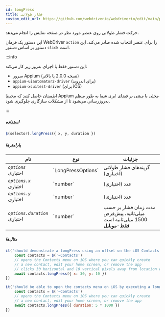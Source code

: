 ```yaml
---
id: longPress
title: فشار طولانی
custom_edit_url: https://github.com/webdriverio/webdriverio/edit/main/packages/webdriverio/src/commands/mobile/longPress.ts
---
```


حرکت فشار طولانی روی عنصر مورد نظر در صفحه نمایش را انجام می‌دهد.

این دستور یک فرمان WebDriver `action` را برای عنصر انتخاب شده صادر می‌کند. این دستور بر اساس دستور `click` است.

:::info

این دستور فقط با اجزای به‌روز زیر کار می‌کند:
 - سرور Appium (نسخه 2.0.0 یا بالاتر)
 - `appium-uiautomator2-driver` (برای اندروید)
 - `appium-xcuitest-driver` (برای iOS)

اطمینان حاصل کنید که محیط Appium محلی یا مبتنی بر فضای ابری شما به طور منظم به‌روزرسانی می‌شود تا از مشکلات سازگاری جلوگیری شود.

:::

##### استفاده

```js
$(selector).longPress({ x, y, duration })
```

##### پارامترها

<table>
  <thead>
    <tr>
      <th>نام</th><th>نوع</th><th>جزئیات</th>
    </tr>
  </thead>
  <tbody>
    <tr>
      <td><code><var>options</var></code><br /><span className="label labelWarning">اختیاری</span></td>
      <td>`LongPressOptions`</td>
      <td>گزینه‌های فشار طولانی (اختیاری)</td>
    </tr>
    <tr>
      <td><code><var>options.x</var></code><br /><span className="label labelWarning">اختیاری</span></td>
      <td>`number`</td>
      <td>عدد (اختیاری)</td>
    </tr>
    <tr>
      <td><code><var>options.y</var></code><br /><span className="label labelWarning">اختیاری</span></td>
      <td>`number`</td>
      <td>عدد (اختیاری)</td>
    </tr>
    <tr>
      <td><code><var>options.duration</var></code><br /><span className="label labelWarning">اختیاری</span></td>
      <td>`number`</td>
      <td>مدت زمان فشار بر حسب میلی‌ثانیه، پیش‌فرض 1500 میلی‌ثانیه است <br /><strong>فقط-موبایل</strong></td>
    </tr>
  </tbody>
</table>

##### مثال‌ها

```js title="longpress.offset.js"
it('should demonstrate a longPress using an offset on the iOS Contacts icon', async () => {
    const contacts = $('~Contacts')
    // opens the Contacts menu on iOS where you can quickly create
    // a new contact, edit your home screen, or remove the app
    // clicks 30 horizontal and 10 vertical pixels away from location of the icon (from center point of element)
    await contacts.longPress({ x: 30, y: 10 })
})

```

```js title="longpress.example.js"
it('should be able to open the contacts menu on iOS by executing a longPress of 5 seconds', async () => {
    const contacts = $('~Contacts')
    // opens the Contacts menu on iOS where you can quickly create
    // a new contact, edit your home screen, or remove the app
    await contacts.longPress({ duration: 5 * 1000 })
})
```